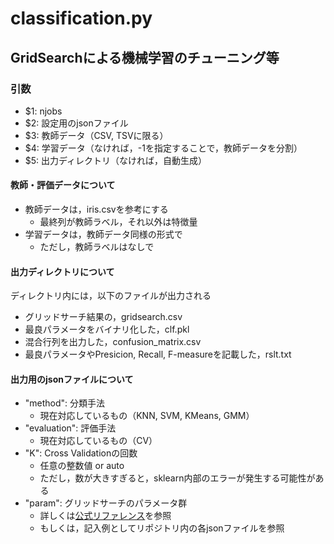 # classification.py

## GridSearchによる機械学習のチューニング等

### 引数
* $1: njobs
* $2: 設定用のjsonファイル
* $3: 教師データ（CSV, TSVに限る）
* $4: 学習データ（なければ，-1を指定することで，教師データを分割）
* $5: 出力ディレクトリ（なければ，自動生成）

#### 教師・評価データについて
* 教師データは，iris.csvを参考にする
	+ 最終列が教師ラベル，それ以外は特徴量
* 学習データは，教師データ同様の形式で
	+ ただし，教師ラベルはなしで

#### 出力ディレクトリについて
ディレクトリ内には，以下のファイルが出力される
* グリッドサーチ結果の，gridsearch.csv
* 最良パラメータをバイナリ化した，clf.pkl
* 混合行列を出力した，confusion_matrix.csv
* 最良パラメータやPresicion, Recall, F-measureを記載した，rslt.txt

####  出力用のjsonファイルについて
* "method": 分類手法
	+ 現在対応しているもの（KNN, SVM, KMeans, GMM）
* "evaluation": 評価手法
	+ 現在対応しているもの（CV）
* "K": Cross Validationの回数
	+ 任意の整数値 or auto
	+ ただし，数が大きすぎると，sklearn内部のエラーが発生する可能性がある
* "param": グリッドサーチのパラメータ群
	+ 詳しくは[公式リファレンス]( http://scikit-learn.org/stable/modules/generated/sklearn.model_selection.GridSearchCV.html)を参照
	+ もしくは，記入例としてリポジトリ内の各jsonファイルを参照
